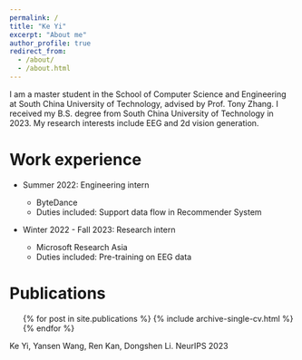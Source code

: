 ```yaml
---
permalink: /
title: "Ke Yi"
excerpt: "About me"
author_profile: true
redirect_from: 
  - /about/
  - /about.html
---
```


I am a master student in the School of Computer Science and Engineering at South China University of Technology, advised by Prof. Tony Zhang. I received my B.S. degree from South China University of Technology in 2023. My research interests include EEG and 2d vision generation.

Work experience
======
* Summer 2022: Engineering intern
  * ByteDance
  * Duties included: Support data flow in Recommender System

* Winter 2022 - Fall 2023: Research intern
  * Microsoft Research Asia
  * Duties included: Pre-training on EEG data

Publications
======
  <ul>{% for post in site.publications %}
    {% include archive-single-cv.html %}
  {% endfor %}</ul>
  Ke Yi, Yansen Wang, Ren Kan, Dongshen Li. NeurIPS 2023
